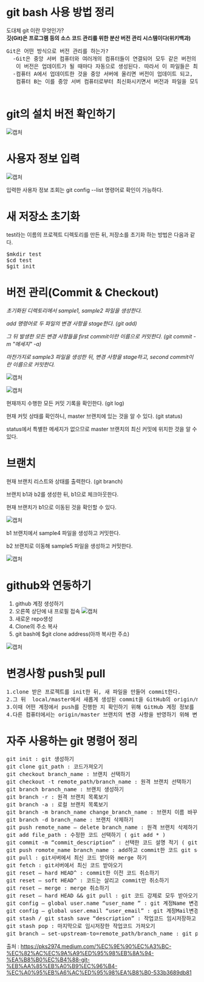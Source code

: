 # git bash 사용 방법 정리

도대체 git 이란 무엇인가?</br> 
**깃(Git)은 프로그램 등의 소스 코드 관리를 위한 분산 버전 관리 시스템이다(위키백과)**</br>

<pre>
Git은 어떤 방식으로 버전 관리를 하는가?
  -Git은 중앙 서버 컴퓨터와 여러개의 컴퓨터들이 연결되어 모두 같은 버전의 데이터베이스를 유지한다.
   이 버전은 업데이트가 될 때마다 자동으로 생성된다. 따라서 이 파일들은 최신버전으로 모든 컴퓨터에서 유지될 수 있을 것이다.
  -컴퓨터 A에서 업데이트한 것을 중앙 서버에 올리면 버전이 업데이트 되고, 
   컴퓨터 B는 이를 중앙 서버 컴퓨터로부터 최신화시키면서 버전과 파일을 모두 컴퓨터 A와 동일하게 유지할 수 있다.
  </pre>


# git의 설치 버전 확인하기
![캡처](https://user-images.githubusercontent.com/80589627/125893631-b8fd6afe-b353-4540-8474-df731638ca79.PNG)


# 사용자 정보 입력
![캡처](https://user-images.githubusercontent.com/80589627/125893769-fc8c0321-0265-478e-a870-5bc6e19dd002.PNG)</br>

입력한 사용자 정보 조회는 git config --list 명령어로 확인이 가능하다.

# 새 저장소 초기화
test라는 이름의 프로젝트 디렉토리를 만든 뒤, 저장소를 초기화 하는 방법은 다음과 같다.
<pre>
$mkdir test
$cd test
$git init
</pre>

# 버전 관리(Commit & Checkout)
*초기화된 디렉토리에서 sample1, sample2 파일을 생성한다.*

*add 명령어로 두 파일의 변경 사항을 stage한다. (git add)*

*그 뒤 발생한 모든 변경 사항들을 first commit이란 이름으로 커밋한다. (git commit -m "메세지" -a)*

*마찬가지로 sample3 파일을 생성한 뒤, 변경 사항을 stage하고, second commit이란 이름으로 커밋한다.*


![캡처](https://user-images.githubusercontent.com/80589627/125894192-6437a8e9-e310-4398-884b-949b785ce347.PNG)

![캡처](https://user-images.githubusercontent.com/80589627/125894293-51d8dbff-5264-4970-9b4c-a93f021832b6.PNG)

현재까지 수행한 모든 커밋 기록을 확인한다. (git log)

현재 커밋 상태를 확인하니, master 브랜치에 있는 것을 알 수 있다. (git status)

status에서 특별한 메세지가 없으므로 master 브랜치의 최신 커밋에 위치한 것을 알 수 있다. 

# 브랜치

현재 브랜치 리스트와 상태를 출력한다. (git branch)

브랜치 b1과 b2를 생성한 뒤, b1으로 체크아웃한다.

현재 브랜치가 b1으로 이동된 것을 확인할 수 있다.

![캡처](https://user-images.githubusercontent.com/80589627/125894435-6eb6c7aa-8202-4ea9-8c05-02acb43140fc.PNG)

b1 브랜치에서 sample4 파일을 생성하고 커밋한다.

b2 브랜치로 이동해 sample5 파일을 생성하고 커밋한다.

![캡처](https://user-images.githubusercontent.com/80589627/125894653-00399866-7b10-45d4-9bca-47a3abba236f.PNG)

# github와 연동하기
1. github 계정 생성하기
2. 오른쪽 상단에 내 프로필 접속
![캡처](https://user-images.githubusercontent.com/80589627/125894837-9e12a9a2-aad0-4e39-a0de-a43954b93904.PNG)
3. 새로운 repo생성
4. Clone의 주소 복사
5. git bash에 $git clone address(아까 복사한 주소)

![캡처](https://user-images.githubusercontent.com/80589627/125895092-b73ebddd-a215-4c62-a434-e1e54a001b69.PNG)

# 변경사항 push및 pull
<pre>
1.clone 받은 프로젝트를 init한 뒤, 새 파일을 만들어 commit한다.
2.그 뒤  local/master에서 새롭게 생성된 commit을 GitHub의 origin/master 브랜치에 업데이트한다. (git push 원격 로컬)
3.이때 어떤 계정에서 push를 진행한 지 확인하기 위해 GitHub 계정 정보를 입력한다.
4.다른 컴퓨터에서는 origin/master 브랜치의 변경 사항을 반영하기 위해 변경 사항을 pull 한다. (git pull)
</pre>


# 자주 사용하는 git 명령어 정리
<pre>
git init : git 생성하기
git clone git_path : 코드가져오기
git checkout branch_name : 브랜치 선택하기
git checkout -t remote_path/branch_name : 원격 브랜치 선택하기
git branch branch_name : 브랜치 생성하기
git branch -r : 원격 브랜치 목록보기
git branch -a : 로컬 브랜치 목록보기
git branch -m branch_name change_branch_name : 브랜치 이름 바꾸기
git branch -d branch_name : 브랜치 삭제하기
git push remote_name — delete branch_name : 원격 브랜치 삭제하기 ( git push origin — delete gh-pages )
git add file_path : 수정한 코드 선택하기 ( git add * )
git commit -m “commit_description” : 선택한 코드 설명 적기 ( git commit -m “내용”)
git push romote_name branch_name : add하고 commit한 코드 git server에 보내기 (git push origin master)
git pull : git서버에서 최신 코드 받아와 merge 하기
git fetch : git서버에서 최신 코드 받아오기
git reset — hard HEAD^ : commit한 이전 코드 취소하기
git reset — soft HEAD^ : 코드는 살리고 commit만 취소하기
git reset — merge : merge 취소하기
git reset — hard HEAD && git pull : git 코드 강제로 모두 받아오기
git config — global user.name “user_name ” : git 계정Name 변경하기
git config — global user.email “user_email” : git 계정Mail변경하기
git stash / git stash save “description” : 작업코드 임시저장하고 브랜치 바꾸기
git stash pop : 마지막으로 임시저장한 작업코드 가져오기
git branch — set-upstream-to=remote_path/branch_name : git pull no tracking info 에러해결
</pre>
출처 : https://pks2974.medium.com/%EC%9E%90%EC%A3%BC-%EC%82%AC%EC%9A%A9%ED%95%98%EB%8A%94-%EA%B8%B0%EC%B4%88-git-%EB%AA%85%EB%A0%B9%EC%96%B4-%EC%A0%95%EB%A6%AC%ED%95%98%EA%B8%B0-533b3689db81
